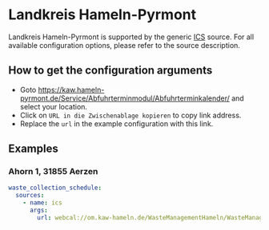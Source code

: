 # Landkreis Hameln-Pyrmont

Landkreis Hameln-Pyrmont is supported by the generic [ICS](/doc/source/ics.md) source. For all available configuration options, please refer to the source description.


## How to get the configuration arguments

- Goto <https://kaw.hameln-pyrmont.de/Service/Abfuhrterminmodul/Abfuhrterminkalender/> and select your location.  
- Click on `URL in die Zwischenablage kopieren` to copy link address.
- Replace the `url` in the example configuration with this link.

## Examples

### Ahorn 1, 31855 Aerzen

```yaml
waste_collection_schedule:
  sources:
    - name: ics
      args:
        url: webcal://om.kaw-hameln.de/WasteManagementHameln/WasteManagementServiceServlet?ApplicationName=Calendar&SubmitAction=sync&StandortID=26881528001&AboID=355061&Fra=P;C4;R;B;S;V;G;M;C1;C2
```
